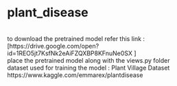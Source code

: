 # plant_disease

<br>
to download the pretrained model refer this link :<br> [https://drive.google.com/open?id=1REO5jt7KsfNk2eAiFZQXBP8KFnuNe0SX
]

<br>
     place the pretrained model along with the  views.py  folder
<br>
dataset used for training the model :
Plant Village Dataset
https://www.kaggle.com/emmarex/plantdisease
